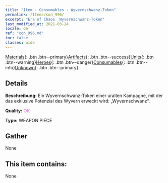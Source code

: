 ```yaml
---
title: "Item - Consumables - Wyvernschwanz-Token"
permalink: /Items/con_996/
excerpt: "Era of Chaos  Wyvernschwanz-Token"
last_modified_at: 2021-03-24
locale: de
ref: "con_996.md"
toc: false
classes: wide
---
```

 [Materials](/de/Items/){: .btn .btn--primary}[Artifacts](/de/Items/Artifacts/){: .btn .btn--success}[Units](/de/Items/Units/){: .btn .btn--warning}[Heroes](/de/Items/Heroes/){: .btn .btn--danger}[Consumables](/de/Items/Consumables/){: .btn .btn--info}[Unknown](/de/Items/Unknown/){: .btn .btn--primary}

## Details
 **Beschreibung:** Ein Wyvernschwanz-Token einer uralten Kampagne, mit der das exklusive Potenzial des Wyvern erweckt wird: „Wyvernschwanz“.

 **Quality:** <span style="color: #DA70D6">OK</span>

 **Type:** WEAPON PIECE

## Gather

  None

## This item contains:

  None

